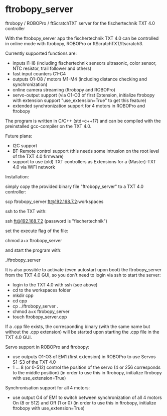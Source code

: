 # ftrobopy_server
ftrobopy / ROBOPro / ftScratchTXT server for the fischertechnik TXT 4.0 controller

With the ftrobopy_server app the fischertechnik TXT 4.0 can be controlled in online mode with ftrobopy, ROBOPro or ftScratchTXT/ftscratch3.

Currently supported functions are:

- inputs I1-I8 (including fischertechnik sensors ultrasonic, color sensor, NTC resistor, trail follower and others)
- fast input counters C1-C4
- outputs O1-O8 / motors M1-M4 (including distance checking and synchronization)
- online camera streaming (ftrobopy and ROBOPro)
- servo-output support (via O1-O3 of first Extension, initialize ftrobopy with extension support "use_extension=True" to get this feature)
- extended synchronization support for 4 motors in ROBOPro and ftrobopy

The program is written in C/C++ (std=c++17) and can be compiled with the preinstalled gcc-compiler on the TXT 4.0.

Future plans:
- I2C support
- BT-Remote control support (this needs some intrusion on the root level of the TXT 4.0 firmware)
- support to use (old) TXT controllers as Extensions for a (Master)-TXT 4.0 via WiFi network

Installation:

simply copy the provided binary file "ftrobopy_server" to a TXT 4.0 controller:

   scp ftrobopy_server ft@192.168.7.2:workspaces

ssh to the TXT with:

   ssh ft@192.168.7.2 (password is "fischertechnik")

set the execute flag of the file:

   chmod a+x ftrobopy_server

and start the program with:

   ./ftrobopy_server

It is also possible to activate (even autostart upon boot)  the ftrobopy_server from the TXT 4.0 GUI, so you don't need to login via ssh to start the server:

- login to the TXT 4.0 with ssh (see above)
- cd to the workspaces folder
- mkdir cpp
- cd cpp
- cp ../ftrobopy_server .
- chmod a+x ftrobopy_server
- touch ftrobopy_server.cpp

If a .cpp file exists, the corresponding binary (with the same name but without the .cpp extension) will be started upon starting the .cpp file in the TXT 4.0 GUI.

Servo support in ROBOPro and ftrobopy:

- use outputs O1-O3 of EM1 (first extension) in ROBOPro to use Servos S1-S3 of the TXT 4.0
- 1 ... 8 (or 0-512) control the position of the servo (4 or 256 corresponds to the middle position)
(in order to use this in ftrobopy, initialize ftrobopy with use_extension=True)

Synchronisation support for all 4 motors:

- use output O4 of EM1 to switch between synchronization of all 4 motors On (8 or 512) and Off (1 or 0) 
(in order to use this in ftrobopy, initialize ftrobopy with use_extension=True)
 